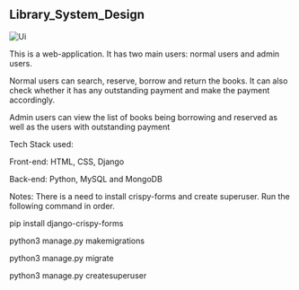## Library_System_Design

![Ui](docs/images/User__Interface.png)

This is a web-application. It has two main users: normal users and admin users. 

Normal users can search, reserve, borrow and return the books. 
It can also check whether it has any outstanding payment and make the payment accordingly.

Admin users can view the list of books being borrowing and reserved as well as the users with outstanding payment

Tech Stack used:

Front-end: HTML, CSS, Django

Back-end: Python, MySQL and MongoDB


Notes: There is a need to install crispy-forms and create superuser.
Run the following command in order.

pip install django-crispy-forms

python3 manage.py makemigrations

python3 manage.py migrate

python3 manage.py createsuperuser